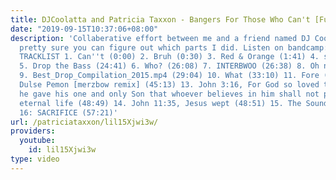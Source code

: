 ```yaml
---
title: DJCoolatta and Patricia Taxxon - Bangers For Those Who Can't [Full Album]
date: "2019-09-15T10:37:06+08:00"
description: 'Collaberative effort between me and a friend named DJ Coolatta. I''m
  pretty sure you can figure out which parts I did. Listen on bandcamp: https://djcoolatta.bandcamp.com/releases
  TRACKLIST 1. Can''t (0:00) 2. Bruh (0:30) 3. Red & Orange (1:41) 4. same (6:42)
  5. Drop the Bass (24:41) 6. Who? (26:08) 7. INTERBWOO (26:38) 8. Oh no. (27:28)
  9. Best_Drop_Compilation_2015.mp4 (29:04) 10. What (33:10) 11. Fore (44:22) 12.
  Dulse Pemon [merzbow remix] (45:13) 13. John 3:16, For God so loved the world that
  he gave his one and only Son that whoever believes in him shall not perish but have
  eternal life (48:49) 14. John 11:35, Jesus wept (48:51) 15. The Sound of God. (48:52)
  16: SACRIFICE (57:21)'
url: /patriciataxxon/lil15Xjwi3w/
providers:
  youtube:
    id: lil15Xjwi3w
type: video
---
```

